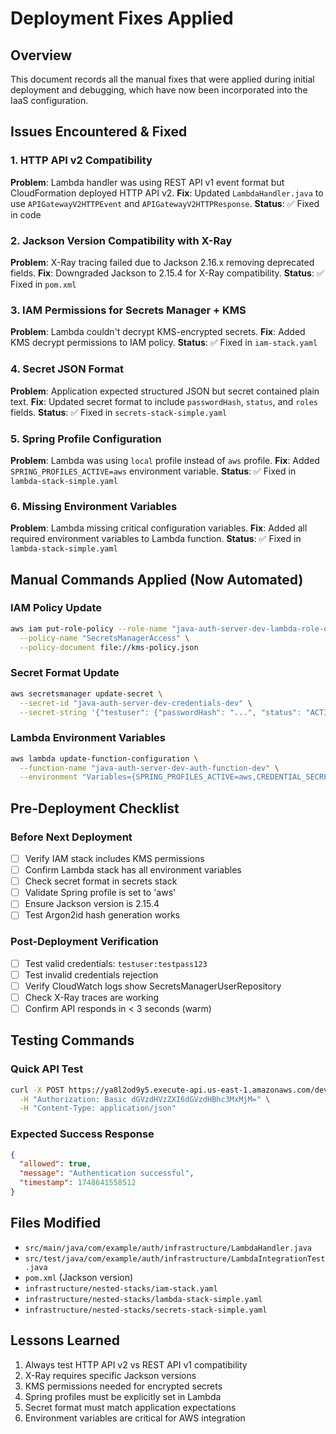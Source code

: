 # Deployment Fixes Applied

## Overview
This document records all the manual fixes that were applied during initial deployment and debugging, which have now been incorporated into the IaaS configuration.

## Issues Encountered & Fixed

### 1. HTTP API v2 Compatibility
**Problem**: Lambda handler was using REST API v1 event format but CloudFormation deployed HTTP API v2.
**Fix**: Updated `LambdaHandler.java` to use `APIGatewayV2HTTPEvent` and `APIGatewayV2HTTPResponse`.
**Status**: ✅ Fixed in code

### 2. Jackson Version Compatibility with X-Ray
**Problem**: X-Ray tracing failed due to Jackson 2.16.x removing deprecated fields.
**Fix**: Downgraded Jackson to 2.15.4 for X-Ray compatibility.
**Status**: ✅ Fixed in `pom.xml`

### 3. IAM Permissions for Secrets Manager + KMS
**Problem**: Lambda couldn't decrypt KMS-encrypted secrets.
**Fix**: Added KMS decrypt permissions to IAM policy.
**Status**: ✅ Fixed in `iam-stack.yaml`

### 4. Secret JSON Format
**Problem**: Application expected structured JSON but secret contained plain text.
**Fix**: Updated secret format to include `passwordHash`, `status`, and `roles` fields.
**Status**: ✅ Fixed in `secrets-stack-simple.yaml`

### 5. Spring Profile Configuration
**Problem**: Lambda was using `local` profile instead of `aws` profile.
**Fix**: Added `SPRING_PROFILES_ACTIVE=aws` environment variable.
**Status**: ✅ Fixed in `lambda-stack-simple.yaml`

### 6. Missing Environment Variables
**Problem**: Lambda missing critical configuration variables.
**Fix**: Added all required environment variables to Lambda function.
**Status**: ✅ Fixed in `lambda-stack-simple.yaml`

## Manual Commands Applied (Now Automated)

### IAM Policy Update
```bash
aws iam put-role-policy --role-name "java-auth-server-dev-lambda-role-dev" \
  --policy-name "SecretsManagerAccess" \
  --policy-document file://kms-policy.json
```

### Secret Format Update
```bash
aws secretsmanager update-secret \
  --secret-id "java-auth-server-dev-credentials-dev" \
  --secret-string '{"testuser": {"passwordHash": "...", "status": "ACTIVE", "roles": ["user"]}}'
```

### Lambda Environment Variables
```bash
aws lambda update-function-configuration \
  --function-name "java-auth-server-dev-auth-function-dev" \
  --environment "Variables={SPRING_PROFILES_ACTIVE=aws,CREDENTIAL_SECRET_ARN=...,CACHE_TTL_MINUTES=5,ENVIRONMENT=dev,LOG_LEVEL=DEBUG}"
```

## Pre-Deployment Checklist

### Before Next Deployment
- [ ] Verify IAM stack includes KMS permissions
- [ ] Confirm Lambda stack has all environment variables
- [ ] Check secret format in secrets stack
- [ ] Validate Spring profile is set to 'aws'
- [ ] Ensure Jackson version is 2.15.4
- [ ] Test Argon2id hash generation works

### Post-Deployment Verification
- [ ] Test valid credentials: `testuser:testpass123`
- [ ] Test invalid credentials rejection
- [ ] Verify CloudWatch logs show SecretsManagerUserRepository
- [ ] Check X-Ray traces are working
- [ ] Confirm API responds in < 3 seconds (warm)

## Testing Commands

### Quick API Test
```bash
curl -X POST https://ya8l2od9y5.execute-api.us-east-1.amazonaws.com/dev/auth/validate \
  -H "Authorization: Basic dGVzdHVzZXI6dGVzdHBhc3MxMjM=" \
  -H "Content-Type: application/json"
```

### Expected Success Response
```json
{
  "allowed": true,
  "message": "Authentication successful",
  "timestamp": 1748641558512
}
```

## Files Modified
- `src/main/java/com/example/auth/infrastructure/LambdaHandler.java`
- `src/test/java/com/example/auth/infrastructure/LambdaIntegrationTest.java` 
- `pom.xml` (Jackson version)
- `infrastructure/nested-stacks/iam-stack.yaml`
- `infrastructure/nested-stacks/lambda-stack-simple.yaml`
- `infrastructure/nested-stacks/secrets-stack-simple.yaml`

## Lessons Learned
1. Always test HTTP API v2 vs REST API v1 compatibility
2. X-Ray requires specific Jackson versions
3. KMS permissions needed for encrypted secrets
4. Spring profiles must be explicitly set in Lambda
5. Secret format must match application expectations
6. Environment variables are critical for AWS integration 